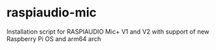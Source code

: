 # raspiaudio-mic
Installation script for RASPIAUDIO Mic+ V1 and V2 with support of new Raspberry Pi OS and arm64 arch
